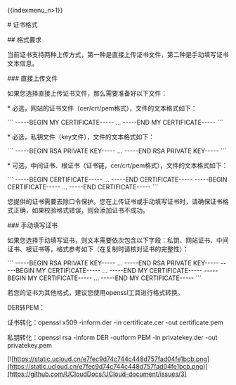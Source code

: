 {{indexmenu_n>1}}

\# 证书格式

\#\# 格式要求

当前证书支持两种上传方式，第一种是直接上传证书文件，第二种是手动填写证书文本信息。

\#\#\# 直接上传文件

如果您选择直接上传证书文件，那么需要准备好以下文件：

\* 必选，网站的证书文件（cer/crt/pem格式），文件的文本格式如下：

\`\`\` -----BEGIN MY CERTIFICATE----- ... -----END MY CERTIFICATE-----
\`\`\`

\* 必选，私钥文件（key文件），文件的文本格式如下：

\`\`\` -----BEGIN RSA PRIVATE KEY----- ... -----END RSA PRIVATE KEY-----
\`\`\`

\* 可选，中间证书、根证书（证书链，cer/crt/pem格式），文件的文本格式如下：

\`\`\` -----BEGIN CERTIFICATE----- ... -----END CERTIFICATE-----
-----BEGIN CERTIFICATE----- ... -----END CERTIFICATE----- \`\`\`

您提供的证书需要去除口令保护。您在上传证书或手动填写证书时，请确保证书格式正确，如果校验格式错误，则会添加证书不成功。

\#\#\# 手动填写证书

如果您选择手动填写证书，则文本需要依次包含以下字段：私钥、网站证书、中间证书、根证书等，格式参考如下（在复制时请核对证书的完整性）：

\`\`\` -----BEGIN RSA PRIVATE KEY----- ... -----END RSA PRIVATE KEY-----
-----BEGIN MY CERTIFICATE----- ... -----END MY CERTIFICATE-----
-----BEGIN MY CERTIFICATE----- ... -----END MY CERTIFICATE----- \`\`\`

若您的证书为其他格式，建议您使用openssl工具进行格式转换。

DER转PEM：

证书转化：openssl x509 -inform der -in certificate.cer -out certificate.pem

私钥转化：openssl rsa -inform DER -outform PEM -in privatekey.der -out
privatekey.pem

[![https://static.ucloud.cn/e7fec9d74c744c448d757fad04fe1bcb.png](https://static.ucloud.cn/e7fec9d74c744c448d757fad04fe1bcb.png)](https://github.com/UCloudDocs/UCloud-document/issues/3)

